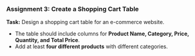 ### **Assignment 3: Create a Shopping Cart Table**  
**Task:** Design a shopping cart table for an e-commerce website.  
- The table should include columns for **Product Name, Category, Price, Quantity, and Total Price**.  
- Add at least **four different products** with different categories.  